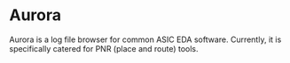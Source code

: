 # Aurora
Aurora is a log file browser for common ASIC EDA software. Currently, it is specifically catered for PNR (place and route) tools.
